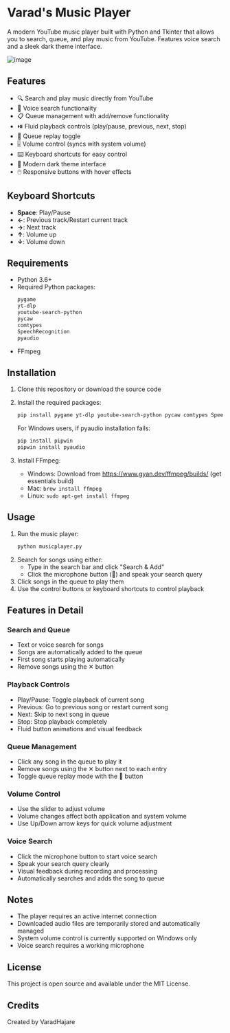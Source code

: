 # Varad's Music Player

A modern YouTube music player built with Python and Tkinter that allows you to search, queue, and play music from YouTube. Features voice search and a sleek dark theme interface.

![image](https://github.com/user-attachments/assets/707c0486-34e4-4636-8f8c-24b627e24ed1)

## Features

- 🔍 Search and play music directly from YouTube
- 🎤 Voice search functionality
- 📋 Queue management with add/remove functionality
- ⏯️ Fluid playback controls (play/pause, previous, next, stop)
- 🔁 Queue replay toggle
- 🎚️ Volume control (syncs with system volume)
- ⌨️ Keyboard shortcuts for easy control
- 🎨 Modern dark theme interface
- 🖱️ Responsive buttons with hover effects

## Keyboard Shortcuts

- **Space**: Play/Pause
- **←**: Previous track/Restart current track
- **→**: Next track
- **↑**: Volume up
- **↓**: Volume down

## Requirements

- Python 3.6+
- Required Python packages:
  ```bash
  pygame
  yt-dlp
  youtube-search-python
  pycaw
  comtypes
  SpeechRecognition
  pyaudio
  ```
- FFmpeg

## Installation

1. Clone this repository or download the source code
2. Install the required packages:
   ```bash
   pip install pygame yt-dlp youtube-search-python pycaw comtypes SpeechRecognition pyaudio
   ```
   
   For Windows users, if pyaudio installation fails:
   ```bash
   pip install pipwin
   pipwin install pyaudio
   ```

3. Install FFmpeg:
   - Windows: Download from https://www.gyan.dev/ffmpeg/builds/ (get essentials build)
   - Mac: `brew install ffmpeg`
   - Linux: `sudo apt-get install ffmpeg`

## Usage

1. Run the music player:
   ```bash
   python musicplayer.py
   ```
2. Search for songs using either:
   - Type in the search bar and click "Search & Add"
   - Click the microphone button (🎤) and speak your search query
3. Click songs in the queue to play them
4. Use the control buttons or keyboard shortcuts to control playback

## Features in Detail

### Search and Queue
- Text or voice search for songs
- Songs are automatically added to the queue
- First song starts playing automatically
- Remove songs using the ✕ button

### Playback Controls
- Play/Pause: Toggle playback of current song
- Previous: Go to previous song or restart current song
- Next: Skip to next song in queue
- Stop: Stop playback completely
- Fluid button animations and visual feedback

### Queue Management
- Click any song in the queue to play it
- Remove songs using the ✕ button next to each entry
- Toggle queue replay mode with the 🔁 button

### Volume Control
- Use the slider to adjust volume
- Volume changes affect both application and system volume
- Use Up/Down arrow keys for quick volume adjustment

### Voice Search
- Click the microphone button to start voice search
- Speak your search query clearly
- Visual feedback during recording and processing
- Automatically searches and adds the song to queue

## Notes

- The player requires an active internet connection
- Downloaded audio files are temporarily stored and automatically managed
- System volume control is currently supported on Windows only
- Voice search requires a working microphone

## License

This project is open source and available under the MIT License.

## Credits

Created by VaradHajare
